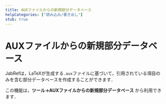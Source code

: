 ```yaml
---
title: AUXファイルからの新規部分データベース
helpCategories: ["読み込み/書き出し"]
stub: true
---
```


# AUXファイルからの新規部分データベース

JabRefは，LaTeXが生成する`.aux`ファイルに基づいて，引用されている項目のみを含む部分データベースを作成することができます．

この機能は，**ツール→AUXファイルからの新規部分データベース** から利用できます．
